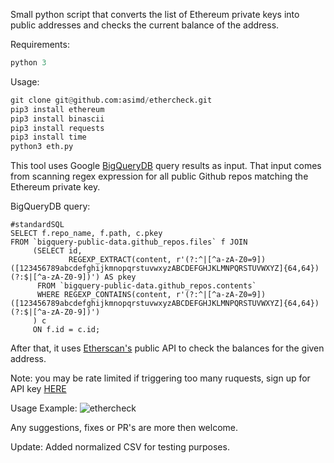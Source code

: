 Small python script that converts the list of Ethereum private keys into public addresses and checks the current balance of the address.

Requirements: 
```python
python 3
```

Usage:
```python
git clone git@github.com:asimd/ethercheck.git
pip3 install ethereum
pip3 install binascii
pip3 install requests
pip3 install time 
python3 eth.py
```

This tool uses Google [BigQueryDB](https://cloud.google.com/bigquery/) query results as input. 
That input comes from scanning regex expression for all public Github repos matching the Ethereum private key.

BigQueryDB query:
``` 
#standardSQL
SELECT f.repo_name, f.path, c.pkey
FROM `bigquery-public-data.github_repos.files` f JOIN
     (SELECT id,
             REGEXP_EXTRACT(content, r'(?:^|[^a-zA-Z0=9])([123456789abcdefghijkmnopqrstuvwxyzABCDEFGHJKLMNPQRSTUVWXYZ]{64,64})(?:$|[^a-zA-Z0-9])') AS pkey
      FROM `bigquery-public-data.github_repos.contents`
      WHERE REGEXP_CONTAINS(content, r'(?:^|[^a-zA-Z0=9])([123456789abcdefghijkmnopqrstuvwxyzABCDEFGHJKLMNPQRSTUVWXYZ]{64,64})(?:$|[^a-zA-Z0-9])')
     ) c
     ON f.id = c.id;

```

After that, it uses [Etherscan's](http://etherscan.io) public API to check the balances for the given address.

Note: you may be rate limited if triggering too many ruquests, sign up for API key [HERE](https://etherscan.io/) 


Usage Example:
![ethercheck](https://i.imgur.com/Fe1fNwp.png)


Any suggestions, fixes or PR's are more then welcome.

Update: Added normalized CSV for testing purposes.
